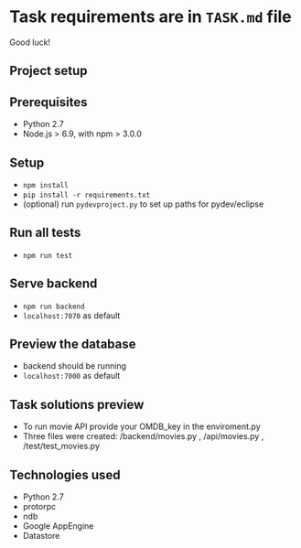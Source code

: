 # Task requirements are in `TASK.md` file

Good luck!

## Project setup

## Prerequisites

- Python 2.7
- Node.js > 6.9, with npm > 3.0.0

## Setup

- `npm install`
- `pip install -r requirements.txt`
- (optional) run `pydevproject.py` to set up paths for pydev/eclipse

## Run all tests

- `npm run test`

## Serve backend

- `npm run backend`
- `localhost:7070` as default

## Preview the database

- backend should be running
- `localhost:7000` as default

## Task solutions preview

- To run movie API provide your OMDB_key in the enviroment.py
- Three files were created: /backend/movies.py , /api/movies.py , /test/test_movies.py

## Technologies used

- Python 2.7
- protorpc
- ndb
- Google AppEngine
- Datastore
